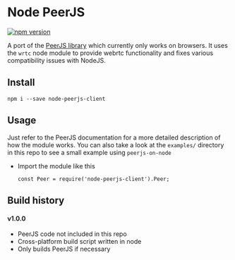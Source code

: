 # Node PeerJS

[![npm version](https://badge.fury.io/js/peerjs-on-node.svg)](https://badge.fury.io/js/peerjs-on-node)

A port of the [PeerJS library](https://github.com/peers/peerjs) which currently only works on browsers. It uses the `wrtc` node module to provide webrtc functionality and fixes various compatibility issues with NodeJS.

## Install

```
npm i --save node-peerjs-client
```

## Usage

Just refer to the PeerJS documentation for a more detailed description of how the module works. You can also take a look at the `examples/` directory in this repo to see a small example using `peerjs-on-node`
- Import the module like this

    ```
    const Peer = require('node-peerjs-client').Peer;
    ```

## Build history

#### v1.0.0

- PeerJS code not included in this repo
- Cross-platform build script written in node
- Only builds PeerJS if necessary